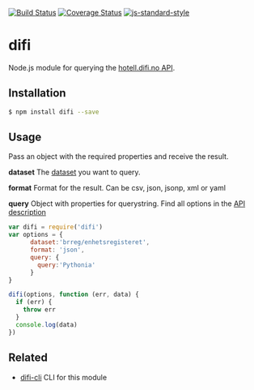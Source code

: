[![Build Status](https://travis-ci.org/zrrrzzt/difi.svg?branch=master)](https://travis-ci.org/zrrrzzt/difi)
[![Coverage Status](https://coveralls.io/repos/zrrrzzt/difi/badge.svg?branch=master&service=github)](https://coveralls.io/github/zrrrzzt/difi?branch=master)
[![js-standard-style](https://img.shields.io/badge/code%20style-standard-brightgreen.svg?style=flat)](https://github.com/feross/standard)
# difi

Node.js module for querying the [hotell.difi.no API](http://hotell.difi.no/api).

## Installation

```sh
$ npm install difi --save
```

## Usage

Pass an object with the required properties and receive the result.

**dataset** The [dataset](http://hotell.difi.no/) you want to query.

**format** Format for the result. Can be csv, json, jsonp, xml or yaml

**query** Object with properties for querystring. Find all options in the [API description](http://hotell.difi.no/api)

```javascript
var difi = require('difi')
var options = {
      dataset:'brreg/enhetsregisteret',
      format: 'json',
      query: {
        query:'Pythonia'
      }
}

difi(options, function (err, data) {
  if (err) {
    throw err
  }
  console.log(data)
})
```

## Related

- [difi-cli](https://github.com/zrrrzzt/difi-cli) CLI for this module
